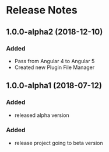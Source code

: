 # Release Notes


## 1.0.0-alpha2 (2018-12-10)

### Added

- Pass from Angular 4 to Angular 5
- Created new Plugin File Manager

## 1.0.0-alpha1 (2018-07-12)

### Added

- released alpha version

### Added

- release project going to beta version